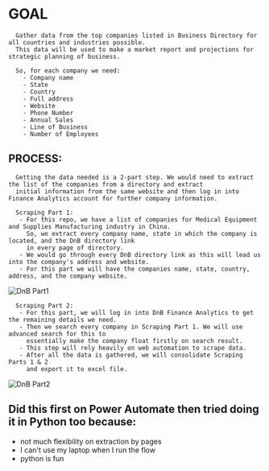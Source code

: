 # GOAL 
      Gather data from the top companies listed in Business Directory for all countries and industries possible.
      This data will be used to make a market report and projections for strategic planning of business. 
        
      So, for each company we need:
        - Company name
        - State
        - Country
        - Full address
        - Website 
        - Phone Number
        - Annual Sales
        - Line of Business
        - Number of Employees

## PROCESS: 
      Getting the data needed is a 2-part step. We would need to extract the list of the companies from a directory and extract
      initial information from the same website and then log in into Finance Analytics account for further company information.

      Scraping Part 1: 
       - For this repo, we have a list of companies for Medical Equipment and Supplies Manufacturing industry in China. 
         So, we extract every company name, state in which the company is located, and the DnB directory link 
         in every page of directory.
       - We would go through every DnB directory link as this will lead us into the company's address and website.
       - For this part we will have the companies name, state, country, address, and the company website.


![DnB Part1](https://github.com/marizethpb/DnB-Webscraping-for-Market-Report/assets/79640443/dc5cf6ca-6bd4-4308-9183-8661b642c108)

      Scraping Part 2: 
       - For this part, we will log in into DnB Finance Analytics to get the remaining details we need. 
       - Then we search every company in Scraping Part 1. We will use advanced search for this to 
         essentially make the company float firstly on search result.
       - This step will rely heavily on web automation to scrape data.
       - After all the data is gathered, we will consolidate Scraping Parts 1 & 2
         and export it to excel file.

![DnB Part2](https://github.com/marizethpb/DnB-Webscraping-for-Market-Report/assets/79640443/130e76a9-4d62-40bb-8171-bb36e4c20b78)


## Did this first on Power Automate then tried doing it in Python too because:
  - not much flexibility on extraction by pages
  - I can't use my laptop when I run the flow
  - python is fun
